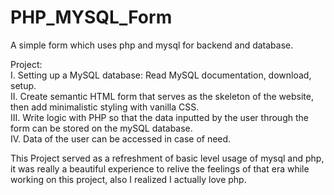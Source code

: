 # PHP_MYSQL_Form
A simple form which uses php and mysql for backend and database.

Project:<br/>
  I. Setting up a MySQL database: Read MySQL documentation, download, setup.<br/>
  II. Create semantic HTML form that serves as the skeleton of the website, then add minimalistic styling with vanilla CSS.<br/>
  III. Write logic with PHP so that the data inputted by the user through the form can be stored on the mySQL database.<br/>
  IV. Data of the user can be accessed in case of need.<br/>

This Project served as a refreshment of basic level usage of mysql and php, it was really a beautiful experience to relive the feelings of that era
while working on this project, also I realized I actually love php.
